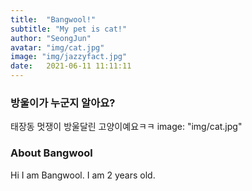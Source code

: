 ```yaml
---
title:  "Bangwool!"
subtitle: "My pet is cat!"
author: "SeongJun"
avatar: "img/cat.jpg"
image: "img/jazzyfact.jpg"
date:   2021-06-11 11:11:11
---
```


### 방울이가 누군지 알아요?
태장동 멋쟁이 방울달린 고양이예요ㅋㅋ
image: "img/cat.jpg"

### About Bangwool
Hi I am Bangwool. I am 2 years old.
